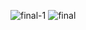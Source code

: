 ![final-1](https://github.com/810626/810626.github.io/assets/154577384/917ab2a4-5db0-4ef1-8794-17cb9b380cc8)
![final](https://github.com/810626/810626.github.io/assets/154577384/fb04051d-db66-441a-9930-933caec121d0)
